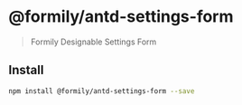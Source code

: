 # @formily/antd-settings-form

> Formily Designable Settings Form

## Install

```bash
npm install @formily/antd-settings-form --save
```
